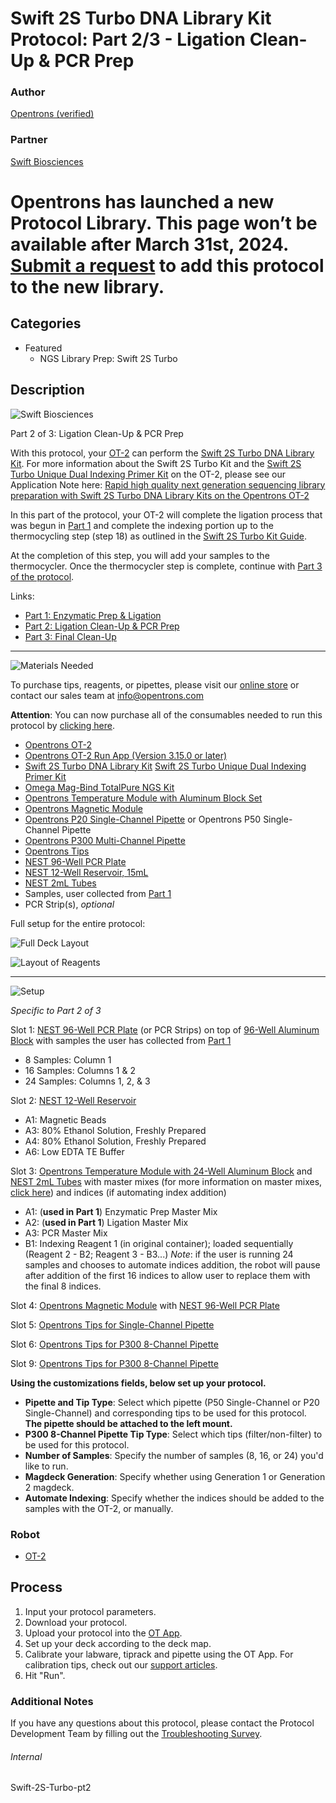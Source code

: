 # Swift 2S Turbo DNA Library Kit Protocol: Part 2/3 - Ligation Clean-Up & PCR Prep

### Author
[Opentrons (verified)](https://opentrons.com/)

### Partner
[Swift Biosciences](https://swiftbiosci.com/)


# Opentrons has launched a new Protocol Library. This page won’t be available after March 31st, 2024. [Submit a request](https://docs.google.com/forms/d/e/1FAIpQLSdYYp9QCKow4nn0KlCVsMS3HX0eJ0N9O7-erajKvcpT0lWbSg/viewform) to add this protocol to the new library.

## Categories
* Featured
	* NGS Library Prep: Swift 2S Turbo


## Description
![Swift Biosciences](https://opentrons-protocol-library-website.s3.amazonaws.com/custom-README-images/swift-2s-protocol/swift_logo.jpg)

Part 2 of 3: Ligation Clean-Up & PCR Prep


With this protocol, your [OT-2](https://shop.opentrons.com/collections/ot-2-robot/products/ot-2) can perform the [Swift 2S Turbo DNA Library Kit](https://swiftbiosci.com/swift-2s-turbo-dna-library-kits/). For more information about the Swift 2S Turbo Kit and the [Swift 2S Turbo Unique Dual Indexing Primer Kit](https://shop.opentrons.com/products/swift-2s-turbo-unique-dual-indexing-primer-kit-96-rxns?_pos=1&_sid=f1fb599e7&_ss=r) on the OT-2, please see our Application Note here: [Rapid high quality next generation sequencing library preparation with Swift 2S Turbo DNA Library Kits on the Opentrons OT-2](https://opentrons-landing-img.s3.amazonaws.com/bundles/swift_automated_ngs_application_note.pdf)


In this part of the protocol, your OT-2 will complete the ligation process that was begun in [Part 1](http://develop.protocols.opentrons.com/protocol/swift-2s-turbo-pt1) and complete the indexing portion up to the thermocycling step (step 18) as outlined in the [Swift 2S Turbo Kit Guide](https://swiftbiosci.com/wp-content/uploads/2019/11/PRT-001-2S-Turbo-DNA-Library-Kit-Rev-1.pdf).


At the completion of this step, you will add your samples to the thermocycler. Once the thermocycler step is complete, continue with [Part 3 of the protocol](https://protocols.opentrons.com/protocol/swift-2s-turbo-pt3).


Links:
* [Part 1: Enzymatic Prep & Ligation](https://protocols.opentrons.com/protocol/swift-2s-turbo-pt1)
* [Part 2: Ligation Clean-Up & PCR Prep](https://protocols.opentrons.com/protocol/swift-2s-turbo-pt2)
* [Part 3: Final Clean-Up](https://protocols.opentrons.com/protocol/swift-2s-turbo-pt3)





---
![Materials Needed](https://s3.amazonaws.com/opentrons-protocol-library-website/custom-README-images/001-General+Headings/materials.png)

To purchase tips, reagents, or pipettes, please visit our [online store](https://shop.opentrons.com/) or contact our sales team at [info@opentrons.com](mailto:info@opentrons.com)


**Attention**: You can now purchase all of the consumables needed to run this protocol by [clicking here](https://shop.opentrons.com/products/ngs-library-prep-workstation-consumables-refill).

* [Opentrons OT-2](https://shop.opentrons.com/collections/ot-2-robot/products/ot-2)
* [Opentrons OT-2 Run App (Version 3.15.0 or later)](https://opentrons.com/ot-app/)
* [Swift 2S Turbo DNA Library Kit](https://swiftbiosci.com/swift-2s-turbo-dna-library-kits/)
[Swift 2S Turbo Unique Dual Indexing Primer Kit](https://shop.opentrons.com/products/swift-2s-turbo-unique-dual-indexing-primer-kit-96-rxns?_pos=1&_sid=f1fb599e7&_ss=r)
* [Omega Mag-Bind TotalPure NGS Kit](https://shop.opentrons.com/collections/verified-reagents/products/mag-bind-total-pure-ngs)
* [Opentrons Temperature Module with Aluminum Block Set](https://shop.opentrons.com/collections/hardware-modules/products/tempdeck)
* [Opentrons Magnetic Module](https://shop.opentrons.com/collections/hardware-modules/products/magdeck)
* [Opentrons P20 Single-Channel Pipette](https://shop.opentrons.com/collections/ot-2-pipettes/products/single-channel-electronic-pipette) or Opentrons P50 Single-Channel Pipette
* [Opentrons P300 Multi-Channel Pipette](https://shop.opentrons.com/collections/ot-2-robot/products/8-channel-electronic-pipette)
* [Opentrons Tips](https://shop.opentrons.com/collections/opentrons-tips)
* [NEST 96-Well PCR Plate](https://shop.opentrons.com/collections/lab-plates/products/nest-0-1-ml-96-well-pcr-plate-full-skirt)
* [NEST 12-Well Reservoir, 15mL](https://shop.opentrons.com/collections/reservoirs/products/nest-12-well-reservoir-15-ml)
* [NEST 2mL Tubes](https://shop.opentrons.com/collections/tubes/products/nest-2-0-ml-sample-vial)
* Samples, user collected from [Part 1](https://protocols.opentrons.com/protocol/swift-2s-turbo-pt1)
* PCR Strip(s), *optional*


Full setup for the entire protocol:

![Full Deck Layout](https://s3.amazonaws.com/opentrons-protocol-library-website/custom-README-images/swift-2s-protocol/deck_layout_names.png)

![Layout of Reagents](https://opentrons-protocol-library-website.s3.amazonaws.com/custom-README-images/swift-2s-protocol/labware_layout.jpeg)


---
![Setup](https://s3.amazonaws.com/opentrons-protocol-library-website/custom-README-images/001-General+Headings/Setup.png)

*Specific to Part 2 of 3*


Slot 1: [NEST 96-Well PCR Plate](https://shop.opentrons.com/collections/lab-plates/products/nest-0-1-ml-96-well-pcr-plate-full-skirt) (or PCR Strips) on top of [96-Well Aluminum Block](https://shop.opentrons.com/collections/racks-and-adapters/products/aluminum-block-set) with samples the user has collected from [Part 1](https://protocols.opentrons.com/protocol/swift-2s-turbo-pt1)
* 8 Samples: Column 1
* 16 Samples: Columns 1 & 2
* 24 Samples: Columns 1, 2, & 3

Slot 2: [NEST 12-Well Reservoir](https://shop.opentrons.com/collections/reservoirs/products/nest-12-well-reservoir-15-ml)
* A1: Magnetic Beads
* A3: 80% Ethanol Solution, Freshly Prepared
* A4: 80% Ethanol Solution, Freshly Prepared
* A6: Low EDTA TE Buffer

Slot 3: [Opentrons Temperature Module with 24-Well Aluminum Block](https://shop.opentrons.com/collections/hardware-modules/products/tempdeck) and [NEST 2mL Tubes](https://shop.opentrons.com/collections/tubes/products/nest-2-0-ml-sample-vial) with master mixes (for more information on master mixes, [click here](https://opentrons-protocol-library-website.s3.amazonaws.com/Technical+Notes/swift-2s-turbo-pt1/Swift+2S+Turbo+Master+Mix+Volumes.xlsx)) and indices (if automating index addition)
* A1: (**used in Part 1**) Enzymatic Prep Master Mix
* A2: (**used in Part 1**) Ligation Master Mix
* A3: PCR Master Mix
* B1: Indexing Reagent 1 (in original container); loaded sequentially (Reagent 2 - B2; Reagent 3 - B3...)
*Note*: if the user is running 24 samples and chooses to automate indices addition, the robot will pause after addition of the first 16 indices to allow user to replace them with the final 8 indices.

Slot 4: [Opentrons Magnetic Module](https://shop.opentrons.com/collections/hardware-modules/products/magdeck) with [NEST 96-Well PCR Plate](https://shop.opentrons.com/collections/lab-plates/products/nest-0-1-ml-96-well-pcr-plate-full-skirt)

Slot 5: [Opentrons Tips for Single-Channel Pipette](https://shop.opentrons.com/collections/opentrons-tips)


Slot 6: [Opentrons Tips for P300 8-Channel Pipette](https://shop.opentrons.com/collections/opentrons-tips)


Slot 9: [Opentrons Tips for P300 8-Channel Pipette](https://shop.opentrons.com/collections/opentrons-tips)



**Using the customizations fields, below set up your protocol.**
* **Pipette and Tip Type**: Select which pipette (P50 Single-Channel or P20 Single-Channel) and corresponding tips to be used for this protocol. **The pipette should be attached to the left mount.**
* **P300 8-Channel Pipette Tip Type**: Select which tips (filter/non-filter) to be used for this protocol.
* **Number of Samples**: Specify the number of samples (8, 16, or 24) you'd like to run.
* **Magdeck Generation**: Specify whether using Generation 1 or Generation 2 magdeck.
* **Automate Indexing**: Specify whether the indices should be added to the samples with the OT-2, or manually.




### Robot
* [OT-2](https://opentrons.com/ot-2)

## Process

1. Input your protocol parameters.
2. Download your protocol.
3. Upload your protocol into the [OT App](https://opentrons.com/ot-app).
4. Set up your deck according to the deck map.
5. Calibrate your labware, tiprack and pipette using the OT App. For calibration tips, check out our [support articles](https://support.opentrons.com/en/collections/1559720-guide-for-getting-started-with-the-ot-2).
6. Hit "Run".

### Additional Notes
If you have any questions about this protocol, please contact the Protocol Development Team by filling out the [Troubleshooting Survey](https://protocol-troubleshooting.paperform.co/).

###### Internal
Swift-2S-Turbo-pt2
